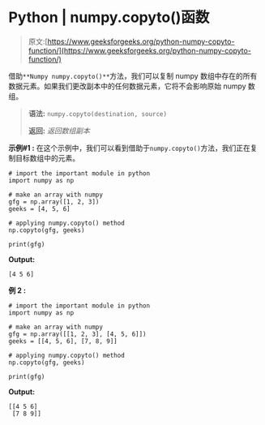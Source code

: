 # Python | numpy.copyto()函数

> 原文:[https://www.geeksforgeeks.org/python-numpy-copyto-function/](https://www.geeksforgeeks.org/python-numpy-copyto-function/)

借助`**Numpy numpy.copyto()**`方法，我们可以复制 numpy 数组中存在的所有数据元素。如果我们更改副本中的任何数据元素，它将不会影响原始 numpy 数组。

> **语法:** `numpy.copyto(destination, source)`
> 
> **返回:** *返回数组副本*

**示例#1 :**
在这个示例中，我们可以看到借助于`numpy.copyto()`方法，我们正在复制目标数组中的元素。

```
# import the important module in python
import numpy as np

# make an array with numpy
gfg = np.array([1, 2, 3])
geeks = [4, 5, 6]

# applying numpy.copyto() method
np.copyto(gfg, geeks)

print(gfg)
```

**Output:**

```
[4 5 6]

```

**例 2 :**

```
# import the important module in python
import numpy as np

# make an array with numpy
gfg = np.array([[1, 2, 3], [4, 5, 6]])
geeks = [[4, 5, 6], [7, 8, 9]]

# applying numpy.copyto() method
np.copyto(gfg, geeks)

print(gfg)
```

**Output:**

```
[[4 5 6]
 [7 8 9]]

```